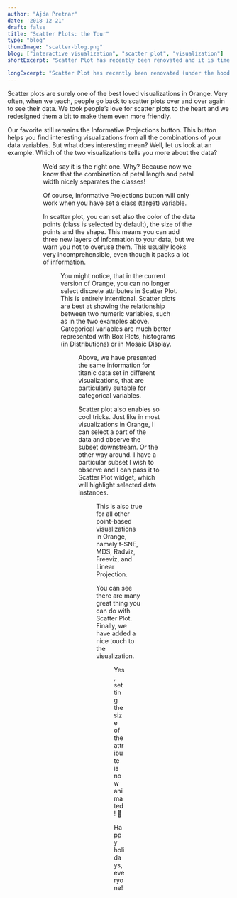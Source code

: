 ```yaml
---
author: "Ajda Pretnar"
date: '2018-12-21'
draft: false
title: "Scatter Plots: the Tour"
type: "blog"
thumbImage: "scatter-blog.png"
blog: ["interactive visualization", "scatter plot", "visualization"]
shortExcerpt: "Scatter Plot has recently been renovated and it is time to present some essential tricks for working with the widget!"

longExcerpt: "Scatter Plot has recently been renovated (under the hood and in GUI), so now it is time to present some essential tricks for working with the cool visualization!"
---
```



Scatter plots are surely one of the best loved visualizations in Orange. Very often, when we teach, people go back to scatter plots over and over again to see their data. We took people’s love for scatter plots to the heart and we redesigned them a bit to make them even more friendly.

Our favorite still remains the Informative Projections button. This button helps you find interesting visualizations from all the combinations of your data variables. But what does interesting mean? Well, let us look at an example. Which of the two visualizations tells you more about the data?

<Figure src="iris1.png" />

<Figure src="iris2.png" />

We’d say it is the right one. Why? Because now we know that the combination of petal length and petal width nicely separates the classes!

Of course, Informative Projections button will only work when you have set a class (target) variable.

In scatter plot, you can set also the color of the data points (class is selected by default), the size of the points and the shape. This means you can add three new layers of information to your data, but we warn you not to overuse them. This usually looks very incomprehensible, even though it packs a lot of information.

<Figure src="heart-disease.png" width="70%" />

You might notice, that in the current version of Orange, you can no longer select discrete attributes in Scatter Plot. This is entirely intentional. Scatter plots are best at showing the relationship between two numeric variables, such as in the two examples above. Categorical variables are much better represented with Box Plots, histograms (in Distributions) or in Mosaic Display.

<Figure src="titanic.png" width="70%" />

Above, we have presented the same information for titanic data set in different visualizations, that are particularly suitable for categorical variables.

Scatter plot also enables so cool tricks. Just like in most visualizations in Orange, I can select a part of the data and observe the subset downstream. Or the other way around. I have a particular subset I wish to observe and I can pass it to Scatter Plot widget, which will highlight selected data instances.

<Figure src="iris4.png" width="70%"/>

This is also true for all other point-based visualizations in Orange, namely t-SNE, MDS, Radviz, Freeviz, and Linear Projection.

You can see there are many great thing you can do with Scatter Plot. Finally, we have added a nice touch to the visualization.

<Figure src="iris5.gif" width="70%"/>

Yes, setting the size of the attribute is now animated! 🙂

Happy holidays, everyone!
